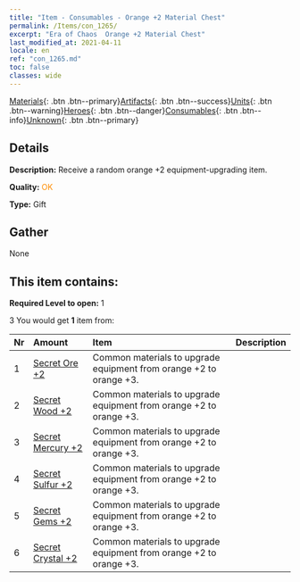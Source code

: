 ```yaml
---
title: "Item - Consumables - Orange +2 Material Chest"
permalink: /Items/con_1265/
excerpt: "Era of Chaos  Orange +2 Material Chest"
last_modified_at: 2021-04-11
locale: en
ref: "con_1265.md"
toc: false
classes: wide
---
```

 [Materials](/Items/){: .btn .btn--primary}[Artifacts](/Items/Artifacts/){: .btn .btn--success}[Units](/Items/Units/){: .btn .btn--warning}[Heroes](/Items/Heroes/){: .btn .btn--danger}[Consumables](/Items/Consumables/){: .btn .btn--info}[Unknown](/Items/Unknown/){: .btn .btn--primary}

## Details
 **Description:** Receive a random orange +2 equipment-upgrading item.

 **Quality:** <span style="color: #FF8C00">OK</span>

 **Type:** Gift

## Gather

  None

## This item contains:

 **Required Level to open:** 1

 3 You would get **1** item  from:

  | Nr | Amount |     Item    | Description |
  |:---|:-------|:------------|:-----------:|
  | 1 | [Secret Ore +2](/Items/mat_75/) | Common materials to upgrade equipment from orange +2 to orange +3. | 
  | 2 | [Secret Wood +2](/Items/mat_76/) | Common materials to upgrade equipment from orange +2 to orange +3. | 
  | 3 | [Secret Mercury +2](/Items/mat_77/) | Common materials to upgrade equipment from orange +2 to orange +3. | 
  | 4 | [Secret Sulfur +2](/Items/mat_78/) | Common materials to upgrade equipment from orange +2 to orange +3. | 
  | 5 | [Secret Gems +2](/Items/mat_79/) | Common materials to upgrade equipment from orange +2 to orange +3. | 
  | 6 | [Secret Crystal +2](/Items/mat_80/) | Common materials to upgrade equipment from orange +2 to orange +3. | 
